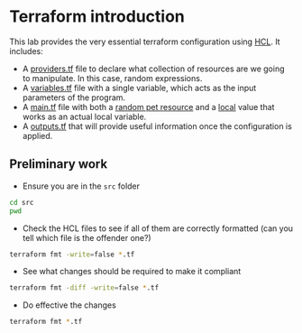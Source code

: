 # Terraform introduction

This lab provides the very essential terraform configuration using
[HCL](https://developer.hashicorp.com/terraform/language). It includes:

* A [providers.tf](src/providers.tf) file to declare what collection
of resources are we going to manipulate. In this case, random expressions.
* A [variables.tf](src/variables.tf) file with a single variable, which
acts as the input parameters of the program.
* A [main.tf](src/main.tf) file with both a
[random pet resource](https://registry.terraform.io/providers/hashicorp/random/latest/docs/resources/pet) and a [local](https://developer.hashicorp.com/terraform/language/values/locals) value that works as an actual local
variable.
* A [outputs.tf](src/outputs.tf) that will provide useful information once the configuration is applied.

## Preliminary work

* Ensure you are in the `src` folder

```bash
cd src
pwd
```

* Check the HCL files to see if all of them are correctly formatted (can you tell which file is the offender one?)

```bash
terraform fmt -write=false *.tf
```

* See what changes should be required to make it compliant

```bash
terraform fmt -diff -write=false *.tf
```

* Do effective the changes

```bash
terraform fmt *.tf
```

